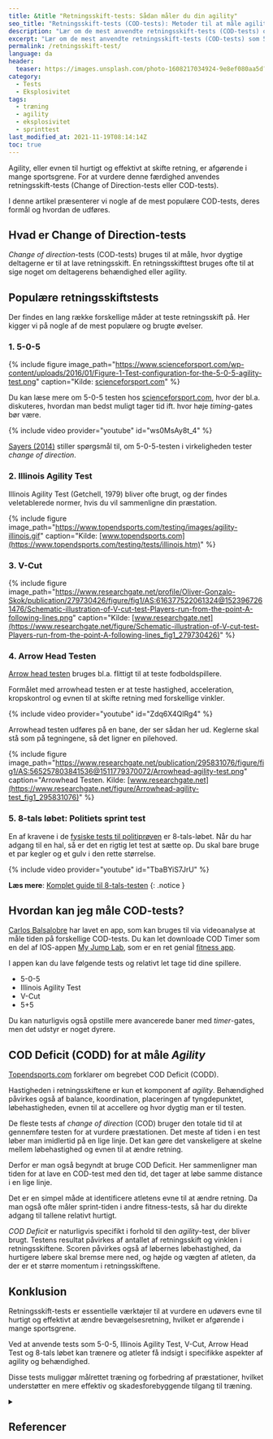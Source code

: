 ```yaml
---
title: &title "Retningsskift-tests: Sådan måler du din agility"
seo_title: "Retningsskift-tests (COD-tests): Metoder til at måle agility"
description: "Lær om de mest anvendte retningsskift-tests (COD-tests) og forstå deres betydning for at vurdere og forbedre din agility."
excerpt: "Lær om de mest anvendte retningsskift-tests (COD-tests) som 5-0-5, Illinois Agility Test og Arrow Head Testen. Forstå deres betydning for at vurdere og forbedre din agility."
permalink: /retningsskift-test/
language: da
header:
  teaser: https://images.unsplash.com/photo-1608217034924-9e8ef080aa5d?ixlib=rb-1.2.1&ixid=MnwxMjA3fDB8MHxwaG90by1wYWdlfHx8fGVufDB8fHx8&auto=format&fit=crop&h=300&w=400&q=10
category:
  - Tests
  - Eksplosivitet
tags:
  - træning
  - agility
  - eksplosivitet
  - sprinttest
last_modified_at: 2021-11-19T08:14:14Z
toc: true
---
```


Agility, eller evnen til hurtigt og effektivt at skifte retning, er afgørende i mange sportsgrene. For at vurdere denne færdighed anvendes retningsskift-tests (Change of Direction-tests eller COD-tests).

I denne artikel præsenterer vi nogle af de mest populære COD-tests, deres formål og hvordan de udføres.

## Hvad er Change of Direction-tests

_Change of direction_-tests (COD-tests) bruges til at måle, hvor dygtige deltagerne er til at lave retningsskift. En retningsskifttest bruges ofte til at sige noget om deltagerens behændighed eller agility.

## Populære retningsskiftstests

Der findes en lang række forskellige måder at teste retningsskift på. Her kigger vi på nogle af de mest populære og brugte øvelser.

### 1. 5-0-5

{% include figure image_path="https://www.scienceforsport.com/wp-content/uploads/2016/01/Figure-1-Test-configuration-for-the-5-0-5-agility-test.png" caption="Kilde: [scienceforsport.com](https://www.scienceforsport.com/5-0-5-agility-test/)" %}

Du kan læse mere om 5-0-5 testen hos [scienceforsport.com](https://www.scienceforsport.com/5-0-5-agility-test/), hvor der bl.a. diskuteres, hvordan man bedst muligt tager tid ift. hvor høje _timing_-gates bør være.

{% include video provider="youtube" id="ws0MsAy8t_4" %}

[Sayers (2014)](https://www.jsams.org/article/S1440-2440(14)00490-3/fulltext) stiller spørgsmål til, om 5-0-5-testen i virkeligheden tester _change of direction_.

### 2. Illinois Agility Test

Illinois Agility Test (Getchell, 1979) bliver ofte brugt, og der findes veletablerede normer, hvis du vil sammenligne din præstation.

{% include figure image_path="https://www.topendsports.com/testing/images/agility-illinois.gif" caption="Kilde: [www.topendsports.com](https://www.topendsports.com/testing/tests/illinois.htm)" %}

### 3. V-Cut

{% include figure image_path="https://www.researchgate.net/profile/Oliver-Gonzalo-Skok/publication/279730426/figure/fig1/AS:616377522061324@1523967261476/Schematic-illustration-of-V-cut-test-Players-run-from-the-point-A-following-lines.png" caption="Kilde: [www.researchgate.net](https://www.researchgate.net/figure/Schematic-illustration-of-V-cut-test-Players-run-from-the-point-A-following-lines_fig1_279730426)" %}

### 4. Arrow Head Testen

[Arrow head testen](/arrowhead-test/) bruges bl.a. flittigt til at teste fodboldspillere.

Formålet med arrowhead testen er at teste hastighed, acceleration, kropskontrol og evnen til at skifte retning med forskellige vinkler.

{% include video provider="youtube" id="Zdq6X4QlRg4" %}

Arrowhead testen udføres på en bane, der ser sådan her ud. Keglerne skal stå som på tegningene, så det ligner en pilehoved.

{% include figure image_path="https://www.researchgate.net/publication/295831076/figure/fig1/AS:565257803841536@1511779370072/Arrowhead-agility-test.png" caption="Arrowhead Testen. Kilde: [www.researchgate.net](https://www.researchgate.net/figure/Arrowhead-agility-test_fig1_295831076)" %}

### 5. 8-tals løbet: Politiets sprint test

En af kravene i de [fysiske tests til politiprøven](/politiets-fysiske-tests-krav-optagelsesproeve/) er 8-tals-løbet. Når du har adgang til en hal, så er det en rigtig let test at sætte op. Du skal bare bruge et par kegler og et gulv i den rette størrelse.

{% include video provider="youtube" id="TbaBYiS7JrU" %}

**Læs mere**: [Komplet guide til 8-tals-testen](/8-tal-hurtighedstest/)
{: .notice }

## Hvordan kan jeg måle COD-tests?

[Carlos Balsalobre](https://www.carlos-balsalobre.com/) har lavet en app, som kan bruges til via videoanalyse at måle tiden på forskellige COD-tests. Du kan let downloade COD Timer som en del af IOS-appen [My Jump Lab](https://apps.apple.com/us/app/my-jump-lab/id1554077178), som er en ret genial [fitness app](/fitness-apps/).

I appen kan du lave følgende tests og relativt let tage tid dine spillere.

- 5-0-5
- Illinois Agility Test
- V-Cut
- 5+5

Du kan naturligvis også opstille mere avancerede baner med _timer_-gates, men det udstyr er noget dyrere.

## COD Deficit (CODD) for at måle _Agility_

[Topendsports.com](https://www.topendsports.com/testing/agility-cod-deficit.htm) forklarer om begrebet COD Deficit (CODD).

Hastigheden i retningsskiftene er kun et komponent af _agility_. Behændighed påvirkes også af balance, koordination, placeringen af tyngdepunktet, løbehastigheden, evnen til at accellere og hvor dygtig man er til testen.

De fleste tests af _change of direction_ (COD) bruger den totale tid til at gennemføre testen for at vurdere præstationen. Det meste af tiden i en test løber man imidlertid på en lige linje. Det kan gøre det vanskeligere at skelne mellem løbehastighed og evnen til at ændre retning.

Derfor er man også begyndt at bruge COD Deficit. Her sammenligner man tiden for at lave en COD-test med den tid, det tager at løbe samme distance i en lige linje.

Det er en simpel måde at identificere atletens evne til at ændre retning. Da man også ofte måler sprint-tiden i andre fitness-tests, så har du direkte adgang til tallene relativt hurtigt.

_COD Deficit_ er naturligvis specifikt i forhold til den _agility_-test, der bliver brugt. Testens resultat påvirkes af antallet af retningsskift og vinklen i retningsskiftene. Scoren påvirkes også af løbernes løbehastighed, da hurtigere løbere skal bremse mere ned, og højde og vægten af atleten, da der er et større momentum i retningsskiftene.

## Konklusion

Retningsskift-tests er essentielle værktøjer til at vurdere en udøvers evne til hurtigt og effektivt at ændre bevægelsesretning, hvilket er afgørende i mange sportsgrene.

Ved at anvende tests som 5-0-5, Illinois Agility Test, V-Cut, Arrow Head Test og 8-tals løbet kan trænere og atleter få indsigt i specifikke aspekter af agility og behændighed.

Disse tests muliggør målrettet træning og forbedring af præstationer, hvilket understøtter en mere effektiv og skadesforebyggende tilgang til træning.

<details markdown="1" class="references">
  <summary><h2 id="references">Referencer</h2></summary>

- Nimphius, S, Geib, G, Spiteri, T, and Carlisle, D. "Change of direction" deficit measurement in division I American football players. J Aust Strength Cond, (21): 115–117, 2013.
- Nimphius S, Callaghan SJ, Spiteri T, Lockie RG. (2016). Change of Direction Deficit: A More Isolated Measure of Change of Direction Performance Than Total 505 Time. J Strength Cond Res. Nov;30(11):3024-3032
- Sayers, M. (2014). Influence of Test Distance on Change of Direction Speed Test Results. Journal of Sports Science & Medicine, 13(2), 336-339.
- Science for Sport. (n.d.). 5-0-5 Agility Test. Hentet fra <https://www.scienceforsport.com/505-agility-test/>
- Topend Sports. (n.d.). Illinois Agility Test. Hentet fra <https://www.topendsports.com/testing/tests/illinois.htm>
- Topend Sports. (n.d.). Change of Direction Deficit. Hentet fra <https://www.topendsports.com/testing/agility-cod-deficit.htm>
</details>

